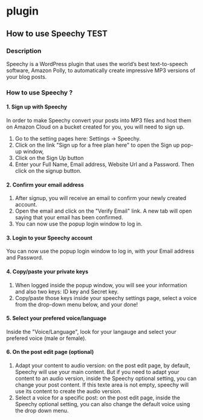 # plugin

<h2>How to use Speechy TEST</h2>

<h3>Description</h3>

Speechy is a WordPress plugin that uses the world’s best text-to-speech software, Amazon Polly, to automatically create impressive MP3 versions of your blog posts.

<h3>How to use Speechy ?</h3>

<h4>1. Sign up with Speechy</h4>

<p>In order to make Speechy convert your posts into MP3 files and host them on Amazon Cloud on a bucket created for you, you will need to sign up.</p>

<ol>
	<li>Go to the setting pages here: Settings -> Speechy.</li>
	<li>Click on the link "Sign up for a free plan here" to open the Sign up pop-up window,</li>
	<li>Click on the Sign Up button</li>
	<li>Enter your Full Name, Email address, Website Url and a Password. Then click on the signup button.</li>
</ol>
	
<h4>2. Confirm your email address</h4>
<ol>
	<li>After signup, you will receive an email to confirm your newly created account.</li>
	<li>Open the email and click on the "Verify Email" link. A new tab will open saying that your email has been confirmed.</li>
	<li> You can now use the popup login window to log in.</li>
</ol>

<h4>3. Login to your Speechy account</h4>

<p>You can now use the popup login window to log in, with your Email address and Password.</p>

<h4>4. Copy/paste your private keys</h4>

<ol>
	<li>When logged inside the popup window, you will see your information and also two keys: ID key and Secret key.</li>
	<li>Copy/paste those keys inside your speechy settings page, select a voice from the drop-down menu below, and your done!</li>
</ol>

<h4>5. Select your prefered voice/language</h4>
	
<p>Inside the "Voice/Language", look for your langauge and select your prefered voice (male or female).</p>

<h4>6. On the post edit page (optional)</h4>

<ol>
	<li>Adapt your content to audio version: on the post edit page, by default, Speechy will use your main content. But if you need to adapt your content to an audio version, inside the Speechy optional setting, you can change your post content. If this texte area is not empty, speechy will use its content to create the audio version.</li>
	<li>Select a voice for a specific post: on the post edit page, inside the Speechy optional setting, you can also change the default voice using the drop down menu.</li>
</ol>
	